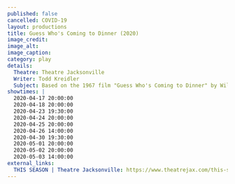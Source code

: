 ```yaml
---
published: false
cancelled: COVID-19
layout: productions
title: Guess Who's Coming to Dinner (2020)
image_credit: 
image_alt:
image_caption:
category: play
details:
  Theatre: Theatre Jacksonville
  Writer: Todd Kreidler
  Subject: Based on the 1967 film "Guess Who's Coming to Dinner" by William Rose
showtimes: |
  2020-04-17 20:00:00
  2020-04-18 20:00:00
  2020-04-23 19:30:00
  2020-04-24 20:00:00
  2020-04-25 20:00:00
  2020-04-26 14:00:00
  2020-04-30 19:30:00
  2020-05-01 20:00:00
  2020-05-02 20:00:00
  2020-05-03 14:00:00
external_links:
  THIS SEASON | Theatre Jacksonville: https://www.theatrejax.com/this-season
---
```

